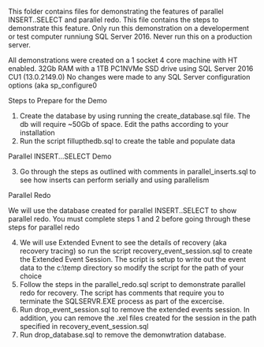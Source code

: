 This folder contains files for demonstrating the features of parallel INSERT..SELECT and parallel redo. This file contains the steps to demonstrate this feature. Only run this demonstration on a developerment or test computer runniung SQL Server 2016. Never run this on a production server.

All demonstrations were created on a 1 socket 4 core machine with HT enabled. 32Gb RAM with a 1TB PC1NVMe SSD drive using SQL Server 2016 CU1 (13.0.2149.0)
No changes were made to any SQL Server configuration options (aka sp_configure0

Steps to Prepare for the Demo

1. Create the database by using running the create_database.sql file. The db will require ~50Gb of space. Edit the paths according to your installation
2. Run the script fillupthedb.sql to create the table and populate data

Parallel INSERT...SELECT Demo

3. Go through the steps as outlined with comments in parallel_inserts.sql to see how inserts can perform serially and using parallelism

Parallel Redo

We will use the database created for parallel INSERT..SELECT to show parallel redo.  You must complete steps 1 and 2 before going through these steps for parallel redo

4. We will use Extended Evnent to see the details of recovery (aka recovery tracing) so run the script recovery_event_session.sql to create the Extended Event Session. The script is setup to write out the event data to the c:\temp directory so modify the script for the path of your choice
5. Follow the steps in the parallel_redo.sql script to demonstrate parallel redo for recovery. The script has comments that require you to terminate the SQLSERVR.EXE process as part of the excercise.
6. Run drop_event_session.sql to remove the extended events session. In addition, you can remove the .xel files created for the session in the path specified in recovery_event_session.sql
7. Run drop_database.sql to remove the demonwtration database.

